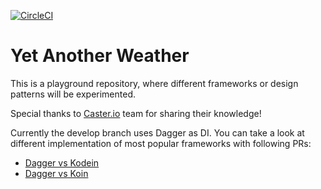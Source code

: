 [![CircleCI](https://circleci.com/gh/iskae/YetAnotherWeather/tree/master.svg?style=svg)](https://circleci.com/gh/iskae/YetAnotherWeather/tree/master)

# Yet Another Weather
This is a playground repository, where different frameworks or design patterns will be experimented.

Special thanks to [Caster.io](http://caster.io) team for sharing their knowledge!

Currently the develop branch uses Dagger as DI. You can take a look at different implementation of most popular frameworks with following PRs:
- [Dagger vs Kodein](https://github.com/iskae/YetAnotherWeather/pull/14/files)
- [Dagger vs Koin](https://github.com/iskae/YetAnotherWeather/pull/13/files)
